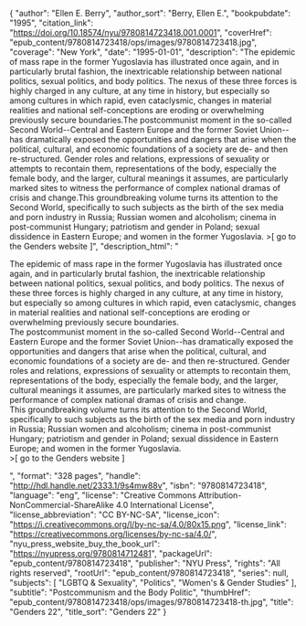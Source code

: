 {
  "author": "Ellen E. Berry",
  "author_sort": "Berry, Ellen E.",
  "bookpubdate": "1995",
  "citation_link": "https://doi.org/10.18574/nyu/9780814723418.001.0001",
  "coverHref": "epub_content/9780814723418/ops/images/9780814723418.jpg",
  "coverage": "New York",
  "date": "1995-01-01",
  "description": "The epidemic of mass rape in the former Yugoslavia has illustrated once again, and in particularly brutal fashion, the inextricable relationship between national politics, sexual politics, and body politics.  The nexus of these three forces is highly charged in any culture, at any time in history, but especially so among cultures in which rapid, even cataclysmic, changes in material realities and national self-conceptions are eroding or overwhelming previously secure boundaries.The postcommunist moment in the so-called Second World--Central and Eastern Europe and the former Soviet Union--has dramatically exposed the opportunities and dangers that arise when the political, cultural, and economic foundations of a society are de- and then re-structured. Gender roles and relations, expressions of sexuality or attempts to recontain them, representations of the body, especially the female body, and the larger, cultural meanings it assumes, are particularly marked sites to witness the performance of complex national dramas of crisis and change.This groundbreaking volume turns its attention to the Second World, specifically to such subjects as the birth of the sex media and porn industry in Russia; Russian women and alcoholism; cinema in post-communist Hungary; patriotism and gender in Poland; sexual dissidence in Eastern Europe; and women in the former Yugoslavia. &gt;[ go to the Genders website ]",
  "description_html": "<p>The epidemic of mass rape in the former Yugoslavia has illustrated once again, and in particularly brutal fashion, the inextricable relationship between national politics, sexual politics, and body politics.  The nexus of these three forces is highly charged in any culture, at any time in history, but especially so among cultures in which rapid, even cataclysmic, changes in material realities and national self-conceptions are eroding or overwhelming previously secure boundaries.<br>The postcommunist moment in the so-called Second World--Central and Eastern Europe and the former Soviet Union--has dramatically exposed the opportunities and dangers that arise when the political, cultural, and economic foundations of a society are de- and then re-structured. Gender roles and relations, expressions of sexuality or attempts to recontain them, representations of the body, especially the female body, and the larger, cultural meanings it assumes, are particularly marked sites to witness the performance of complex national dramas of crisis and change.<br>This groundbreaking volume turns its attention to the Second World, specifically to such subjects as the birth of the sex media and porn industry in Russia; Russian women and alcoholism; cinema in post-communist Hungary; patriotism and gender in Poland; sexual dissidence in Eastern Europe; and women in the former Yugoslavia.<br> &gt;[ go to the Genders website ]</p>",
  "format": "328 pages",
  "handle": "http://hdl.handle.net/2333.1/9s4mw88v",
  "isbn": "9780814723418",
  "language": "eng",
  "license": "Creative Commons Attribution-NonCommercial-ShareAlike 4.0 International License",
  "license_abbreviation": "CC BY-NC-SA",
  "license_icon": "https://i.creativecommons.org/l/by-nc-sa/4.0/80x15.png",
  "license_link": "https://creativecommons.org/licenses/by-nc-sa/4.0/",
  "nyu_press_website_buy_the_book_url": "https://nyupress.org/9780814712481",
  "packageUrl": "epub_content/9780814723418",
  "publisher": "NYU Press",
  "rights": "All rights reserved",
  "rootUrl": "epub_content/9780814723418",
  "series": null,
  "subjects": [
    "LGBTQ & Sexuality",
    "Politics",
    "Women's & Gender Studies"
  ],
  "subtitle": "Postcommunism and the Body Politic",
  "thumbHref": "epub_content/9780814723418/ops/images/9780814723418-th.jpg",
  "title": "Genders 22",
  "title_sort": "Genders 22"
}
